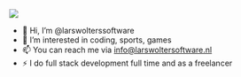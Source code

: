 <img src="https://media1.giphy.com/media/v1.Y2lkPTc5MGI3NjExdThicmFyajB1a2JnZTVjeDVlMTA0aDY3Nnl2dTB6ZGdpcjZzZjJqbSZlcD12MV9pbnRlcm5hbF9naWZfYnlfaWQmY3Q9Zw/k2bbmbmvUo7gA/giphy.webp">

- 👋 Hi, I’m @larswolterssoftware
- 👀 I’m interested in coding, sports, games
- 📫 You can reach me via info@larswoltersoftware.nl
- ⚡ I do full stack development full time and as a freelancer
